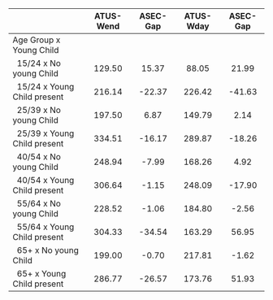 
|                      |    ATUS-Wend |     ASEC-Gap |    ATUS-Wday |     ASEC-Gap |
| -------------------- | :----------: | :----------: | :----------: | :----------: |
| Age Group x Young Child |              |              |              |              |
| &nbsp;&nbsp;15/24 x No young Child |       129.50 |        15.37 |        88.05 |        21.99 |
| &nbsp;&nbsp;15/24 x Young Child present |       216.14 |       -22.37 |       226.42 |       -41.63 |
| &nbsp;&nbsp;25/39 x No young Child |       197.50 |         6.87 |       149.79 |         2.14 |
| &nbsp;&nbsp;25/39 x Young Child present |       334.51 |       -16.17 |       289.87 |       -18.26 |
| &nbsp;&nbsp;40/54 x No young Child |       248.94 |        -7.99 |       168.26 |         4.92 |
| &nbsp;&nbsp;40/54 x Young Child present |       306.64 |        -1.15 |       248.09 |       -17.90 |
| &nbsp;&nbsp;55/64 x No young Child |       228.52 |        -1.06 |       184.80 |        -2.56 |
| &nbsp;&nbsp;55/64 x Young Child present |       304.33 |       -34.54 |       163.29 |        56.95 |
| &nbsp;&nbsp;65+ x No young Child |       199.00 |        -0.70 |       217.81 |        -1.62 |
| &nbsp;&nbsp;65+ x Young Child present |       286.77 |       -26.57 |       173.76 |        51.93 |

